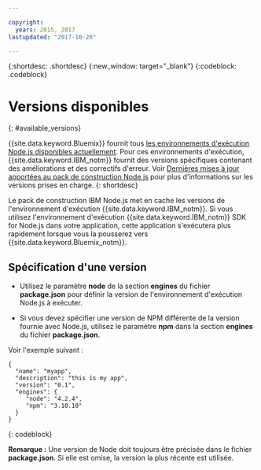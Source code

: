 ```yaml
---

copyright:
  years: 2015, 2017
lastupdated: "2017-10-26"

---
```


{:shortdesc: .shortdesc}
{:new_window: target="_blank"}
{:codeblock: .codeblock}

# Versions disponibles
{: #available_versions}

{{site.data.keyword.Bluemix}} fournit tous [les environnements d'exécution Node.js disponibles actuellement](http://nodejs.org/dist/). Pour ces environnements d'exécution, {{site.data.keyword.IBM_notm}} fournit des versions spécifiques contenant des améliorations et des correctifs d'erreur. Voir [Dernières mises à jour apportées au pack de construction Node.js](/docs/runtimes/nodejs/updates.html) pour plus d'informations sur les versions prises en charge.
{: shortdesc}

Le pack de construction IBM Node.js met en cache les versions de l'environnement d'exécution {{site.data.keyword.IBM_notm}}. Si vous utilisez l'environnement d'exécution {{site.data.keyword.IBM_notm}} SDK for Node.js dans votre application, cette application s'exécutera plus rapidement lorsque vous la pousserez vers {{site.data.keyword.Bluemix_notm}}.

## Spécification d'une version

* Utilisez le paramètre **node** de la section **engines** du fichier **package.json** pour définir la version
de l'environnement d'exécution Node.js à exécuter.

* Si vous devez spécifier une version de NPM différente de la version fournie avec Node.js, utilisez le paramètre **npm** dans la section **engines** du fichier **package.json**.  

Voir l'exemple suivant :

```
{
  "name": "myapp",
  "description": "this is my app",
  "version": "0.1",
  "engines": {
     "node": "4.2.4",
     "npm": "3.10.10"
  }
}
```
{: codeblock}

**Remarque :** Une version de Node doit toujours être précisée dans le fichier **package.json**. Si elle est omise, la version la plus
récente est utilisée.
